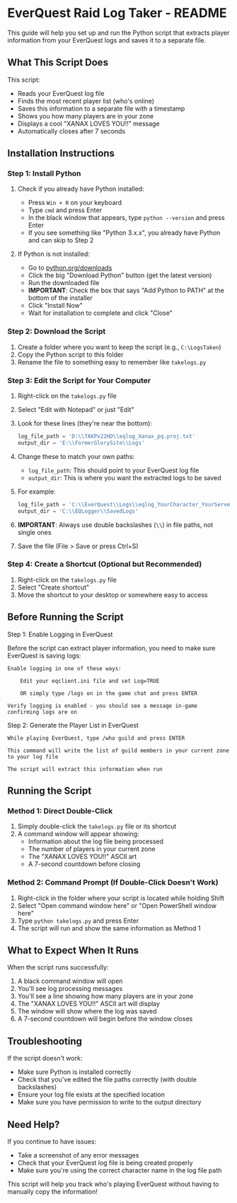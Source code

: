 # EverQuest Raid Log Taker - README

This guide will help you set up and run the Python script that extracts player information from your EverQuest logs and saves it to a separate file.

## What This Script Does

This script:
- Reads your EverQuest log file
- Finds the most recent player list (who's online)
- Saves this information to a separate file with a timestamp
- Shows you how many players are in your zone
- Displays a cool "XANAX LOVES YOU!!" message
- Automatically closes after 7 seconds

## Installation Instructions

### Step 1: Install Python

1. Check if you already have Python installed:
   - Press `Win + R` on your keyboard
   - Type `cmd` and press Enter
   - In the black window that appears, type `python --version` and press Enter
   - If you see something like "Python 3.x.x", you already have Python and can skip to Step 2

2. If Python is not installed:
   - Go to [python.org/downloads](https://python.org/downloads)
   - Click the big "Download Python" button (get the latest version)
   - Run the downloaded file
   - **IMPORTANT**: Check the box that says "Add Python to PATH" at the bottom of the installer
   - Click "Install Now"
   - Wait for installation to complete and click "Close"

### Step 2: Download the Script

1. Create a folder where you want to keep the script (e.g., `C:\LogsTaken`)
2. Copy the Python script to this folder
3. Rename the file to something easy to remember like `takelogs.py`

### Step 3: Edit the Script for Your Computer

1. Right-click on the `takelogs.py` file
2. Select "Edit with Notepad" or just "Edit"
3. Look for these lines (they're near the bottom):
   ```python
   log_file_path = 'D:\\TAKPv22HD\\eqlog_Xanax_pq.proj.txt'
   output_dir = 'E:\\FormerGlorySite\\Logs'
   ```

4. Change these to match your own paths:
   - `log_file_path`: This should point to your EverQuest log file
   - `output_dir`: This is where you want the extracted logs to be saved

5. For example:
   ```python
   log_file_path = 'C:\\EverQuest\\Logs\\eqlog_YourCharacter_YourServer.txt'
   output_dir = 'C:\\EQLogger\\SavedLogs'
   ```

6. **IMPORTANT**: Always use double backslashes (`\\`) in file paths, not single ones

7. Save the file (File > Save or press Ctrl+S)

### Step 4: Create a Shortcut (Optional but Recommended)

1. Right-click on the `takelogs.py` file
2. Select "Create shortcut"
3. Move the shortcut to your desktop or somewhere easy to access

## Before Running the Script

Step 1: Enable Logging in EverQuest

Before the script can extract player information, you need to make sure EverQuest is saving logs:

    Enable logging in one of these ways:

        Edit your eqclient.ini file and set Log=TRUE

        OR simply type /logs on in the game chat and press ENTER

    Verify logging is enabled - you should see a message in-game confirming logs are on

Step 2: Generate the Player List in EverQuest

    While playing EverQuest, type /who guild and press ENTER

    This command will write the list of guild members in your current zone to your log file

    The script will extract this information when run


## Running the Script

### Method 1: Direct Double-Click

1. Simply double-click the `takelogs.py` file or its shortcut
2. A command window will appear showing:
   - Information about the log file being processed
   - The number of players in your current zone
   - The "XANAX LOVES YOU!!" ASCII art
   - A 7-second countdown before closing

### Method 2: Command Prompt (If Double-Click Doesn't Work)

1. Right-click in the folder where your script is located while holding Shift
2. Select "Open command window here" or "Open PowerShell window here"
3. Type `python takelogs.py` and press Enter
4. The script will run and show the same information as Method 1

## What to Expect When It Runs

When the script runs successfully:
1. A black command window will open
2. You'll see log processing messages
3. You'll see a line showing how many players are in your zone
4. The "XANAX LOVES YOU!!" ASCII art will display
5. The window will show where the log was saved
6. A 7-second countdown will begin before the window closes

## Troubleshooting

If the script doesn't work:
- Make sure Python is installed correctly
- Check that you've edited the file paths correctly (with double backslashes)
- Ensure your log file exists at the specified location
- Make sure you have permission to write to the output directory

## Need Help?

If you continue to have issues:
- Take a screenshot of any error messages
- Check that your EverQuest log file is being created properly
- Make sure you're using the correct character name in the log file path

This script will help you track who's playing EverQuest without having to manually copy the information!
